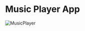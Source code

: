 # Music Player App


![MusicPlayer](https://user-images.githubusercontent.com/72094124/215016051-dc9d8cba-ccc3-4f4b-961d-ac08432af942.png)
